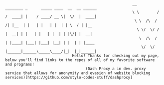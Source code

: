 #
                                                             __          ________ _      _____ ____  __  __ ______ 
                                                             \ \        / /  ____| |    / ____/ __ \|  \/  |  ____|
                                                              \ \  /\  / /| |__  | |   | |   | |  | | \  / | |__   
                                                               \ \/  \/ / |  __| | |   | |   | |  | | |\/| |  __|  
                                                                \  /\  /  | |____| |___| |___| |__| | |  | | |____ 
                                                                 \/  \/   |______|______\_____\____/|_|  |_|______|
                                  Hello! Thanks for checking out my page, below you'll find links to the repos of all of my favorite software and programs!
                                        (Dash Proxy a in dev. proxy service that allows for anonymity and evasion of website blocking services)[https://github.com/stylo-codes-stuff/dashproxy]
